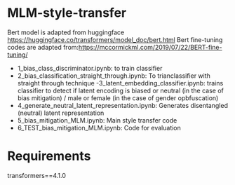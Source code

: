 # MLM-style-transfer

Bert model is adapted from huggingface https://huggingface.co/transformers/model_doc/bert.html
Bert fine-tuning codes are adapted from:https://mccormickml.com/2019/07/22/BERT-fine-tuning/

- 1_bias_class_discriminator.ipynb: to train classifier
- 2_bias_classification_straight_through.ipynb: To trianclassifier with straight through technique
-3_latent_embedding_classifier.ipynb: trains classifier to detect if latent encoding is biased or neutral (in the case of bias mitigation) / male or female (in the case of gender opbfuscation)
- 4_generate_neutral_latent_representation.ipynb: Generates disentangled (neutral) latent representation
- 5_bias_mitigation_MLM.ipynb: Main style transfer code
- 6_TEST_bias_mitigation_MLM.ipynb: Code for evaluation

# Requirements
transformers==4.1.0
